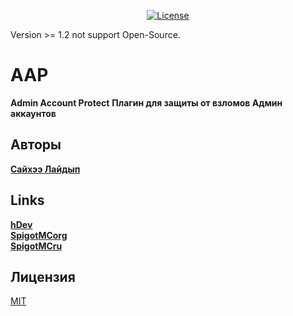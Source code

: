 <p align="center">
<a href="https://choosealicense.com/licenses/mit/"><img src="https://i.imgur.com/gSJMwFU.png" alt="License"></a>
</p>

Version >= 1.2 not support Open-Source.

# AAP
<b>Admin Account Protect</b>
<b>Плагин для защиты от взломов Админ аккаунтов</b>

## Авторы
<a href="https://vk.com/sayhe"><b>Сайхээ Лайдып</b></a>

## Links
<a href="https://vk.com/hdevhome"><b>hDev</b></a><br>
<a href="https://www.spigotmc.org/resources/aap.84913/"><b>SpigotMCorg</b></a><br>
<a href="https://spigotmc.ru/resources/aap-admin-account-protect.476/"><b>SpigotMCru</b></a>

## Лицензия
[MIT](https://choosealicense.com/licenses/mit/)
